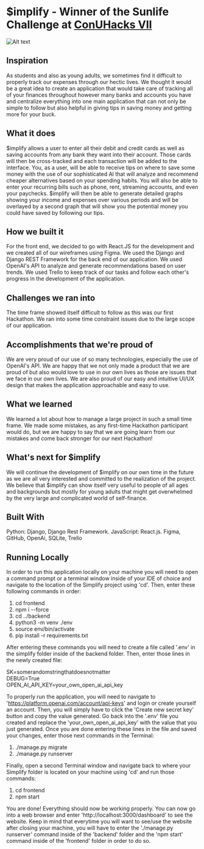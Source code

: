 # $implify - Winner of the Sunlife Challenge at [ConUHacks VII](https://devpost.com/software/implify) 

![Alt text](https://d112y698adiu2z.cloudfront.net/photos/production/software_photos/002/354/054/datas/original.png)

## Inspiration

As students and also as young adults, we sometimes find it difficult to properly track our expenses through our hectic lives. We thought it would be a great idea to create an application that would take care of tracking all of your finances throughout however many banks and accounts you have and centralize everything into one main application that can not only be simple to follow but also helpful in giving tips in saving money and getting more for your buck.



## What it does

$implify allows a user to enter all their debit and credit cards as well as saving accounts from any bank they want into their account. Those cards will then be cross-tracked and each transaction will be added to the interface. You, as a user, will be able to receive tips on where to save some money with the use of our sophisticated AI that will analyze and recommend cheaper alternatives based on your spending habits. You will also be able to enter your recurring bills such as phone, rent, streaming accounts, and even your paychecks. $implify will then be able to generate detailed graphs showing your income and expenses over various periods and will be overlayed by a second graph that will show you the potential money you could have saved by following our tips.


## How we built it

For the front end, we decided to go with React.JS for the development and we created all of our wireframes using Figma. We used the Django and Django REST Framework for the back end of our application. We used OpenAI's API to analyze and generate recommendations based on user trends. We used Trello to keep track of our tasks and follow each other's progress in the development of the application.



## Challenges we ran into

The time frame showed itself difficult to follow as this was our first Hackathon. We ran into some time constraint issues due to the large scope of our application.



## Accomplishments that we're proud of

We are very proud of our use of so many technologies, especially the use of OpenAI's API. We are happy that we not only made a product that we are proud of but also would love to use in our own lives as those are issues that we face in our own lives. We are also proud of our easy and intuitive UI/UX design that makes the application approachable and easy to use.



## What we learned

We learned a lot about how to manage a large project in such a small time frame. We made some mistakes, as any first-time Hackathon participant would do, but we are happy to say that we are going learn from our mistakes and come back stronger for our next Hackathon!



## What's next for $implify

We will continue the development of $implify on our own time in the future as we are all very interested and committed to the realization of the project. We believe that $implify can show itself very useful to people of all ages and backgrounds but mostly for young adults that might get overwhelmed by the very large and complicated world of self-finance.



## Built With

Python: Django, Django Rest Framework. JavaScript: React.js. Figma, GitHub, OpenAi, SQLite, Trello



## Running Locally

In order to run this application locally on your machine you will need to open a command prompt or a terminal window inside of your IDE of choice and navigate to the location of the Simplify project using 'cd'. Then, enter these following commands in order:
1. cd frontend
2. npm i --force
3. cd ../backend
4. python3 -m venv ./env
5. source env/bin/activate
6. pip install -r requirements.txt

After entering these commands you will need to create a file called '.env' in the simplify folder inside of the backend folder. Then, enter those lines in the newly created file:

SK=somerandomstringthatdoesnotmatter
<br>
DEBUG=True
<br>
OPEN_AI_API_KEY=your_own_open_ai_api_key

To properly run the application, you will need to navigate to 'https://platform.openai.com/account/api-keys' and login or create yourself an account. Then, you will simply have to click the 'Create new secret key' button and copy the value generated. Go back into the '.env' file you created and replace the 'your_own_open_ai_api_key' with the value that you just generated. Once you are done entering these lines in the file and saved your changes, enter those next commands in the Terminal:
1. ./manage.py migrate
2. ./manage.py runserver

Finally, open a second Terminal window and navigate back to where your Simplify folder is located on your machine using 'cd' and run those commands:
1. cd frontend
2. npm start

You are done! Everything should now be working properly. You can now go into a web browser and enter 'http://localhost:3000/dashboard' to see the website. Keep in mind that everytime you will want to see/use the website after closing your machine, you will have to enter the './manage.py runserver' command inside of the 'backend' folder and the 'npm start' command inside of the 'frontend' folder in order to do so. 
